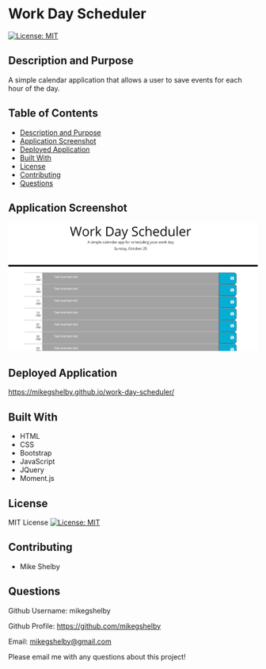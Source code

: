 # Work Day Scheduler
[![License: MIT](https://img.shields.io/badge/License-MIT-yellow.svg)](https://opensource.org/licenses/MIT)

## Description and Purpose
A simple calendar application that allows a user to save events for each hour of the day.

## Table of Contents
  - [Description and Purpose](#description-and-purpose)
  - [Application Screenshot](#application-screenshot)
  - [Deployed Application](#deployed-application)
  - [Built With](#built-with)
  - [License](#license)
  - [Contributing](#contributing)
  - [Questions](#questions)

## Application Screenshot
![Work Day Scheduler Screenshot](https://github.com/mikegshelby/work-day-scheduler/raw/develop/assets/images/work-day-scheduler-screenshot.jpg "Website Screenshot")

## Deployed Application
https://mikegshelby.github.io/work-day-scheduler/

## Built With
* HTML
* CSS
* Bootstrap
* JavaScript
* JQuery
* Moment.js

## License
MIT License
[![License: MIT](https://img.shields.io/badge/License-MIT-yellow.svg)](https://opensource.org/licenses/MIT)

## Contributing
* Mike Shelby

## Questions
Github Username: mikegshelby

Github Profile: https://github.com/mikegshelby

Email: mikegshelby@gmail.com

Please email me with any questions about this project!


